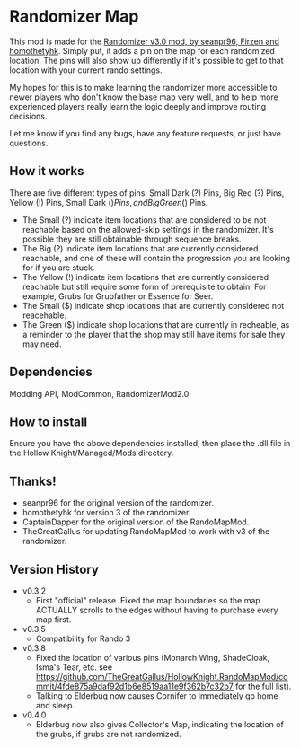 # Randomizer Map

This mod is made for the [Randomizer v3.0 mod, by seanpr96, Firzen and homothetyhk](https://github.com/homothetyhk/HollowKnight.RandomizerMod).
Simply put, it adds a pin on the map for each randomized location. The pins
will also show up differently if it's possible to get to that location with
your current rando settings.

My hopes for this is to make learning the randomizer more accessible to newer
players who don't know the base map very well, and to help more experienced
players really learn the logic deeply and improve routing decisions.

Let me know if you find any bugs, have any feature requests, or just have
questions.

## How it works

There are five different types of pins: Small Dark (?) Pins, Big Red (?)
Pins, Yellow (!) Pins, Small Dark ($) Pins, and Big Green ($) Pins.

* The Small (?) indicate item locations that are considered to be not
  reachable based on the allowed-skip settings in the randomizer. It's
  possible they are still obtainable through sequence breaks.
* The Big (?) indicate item locations that are currently considered
  reachable, and one of these will contain the progression you are
  looking for if you are stuck.
* The Yellow (!) indicate item locations that are currently considered
  reachable but still require some form of prerequisite to obtain. For
  example, Grubs for Grubfather or Essence for Seer.
* The Small ($) indicate shop locations that are currently considered
  not reacehable.
* The Green ($) indicate shop locations that are currently in recheable,
  as a reminder to the player that the shop may still have items for sale
  they may need.

## Dependencies

Modding API, ModCommon, RandomizerMod2.0

## How to install

Ensure you have the above dependencies installed, then place the .dll file in the Hollow Knight/Managed/Mods directory.

## Thanks!

* seanpr96 for the original version of the randomizer.
* homothetyhk for version 3 of the randomizer.
* CaptainDapper for the original version of the RandoMapMod.
* TheGreatGallus for updating RandoMapMod to work with v3 of the randomizer.

## Version History

* v0.3.2
  * First "official" release. Fixed the map boundaries so the map ACTUALLY scrolls to the edges without having to purchase every map first.
* v0.3.5
  * Compatibility for Rando 3
* v0.3.8
  * Fixed the location of various pins (Monarch Wing, ShadeCloak, Isma's Tear, etc. see https://github.com/TheGreatGallus/HollowKnight.RandoMapMod/commit/4fde875a9daf92d1b6e8519aa11e9f362b7c32b7 for the full list).
  * Talking to Elderbug now causes Cornifer to immediately go home and sleep.
* v0.4.0
  * Elderbug now also gives Collector's Map, indicating the location of the grubs, if grubs are not randomized.
